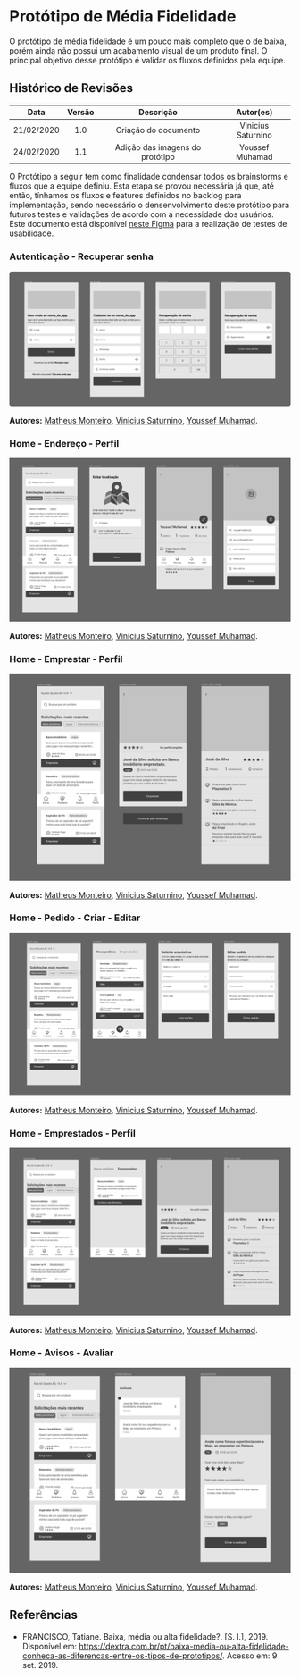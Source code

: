 # Protótipo de Média Fidelidade

O protótipo de média fidelidade é um pouco mais completo que o de baixa, porém ainda não possui um acabamento visual de um produto final. O principal objetivo desse protótipo é validar os fluxos definidos pela equipe.

## Histórico de Revisões

|    Data    | Versão |            Descrição            |     Autor(es)      |
| :--------: | :----: | :-----------------------------: | :----------------: |
| 21/02/2020 |  1.0   |      Criação do documento       | Vinicius Saturnino |
| 24/02/2020 |  1.1   | Adição das imagens do protótipo |  Youssef Muhamad   |

O Protótipo a seguir tem como finalidade condensar todos os brainstorms e fluxos que a equipe definiu. Esta etapa se provou necessária já que, até então, tínhamos os fluxos e features definidos no backlog para implementação, sendo necessário o densenvolvimento deste protótipo para futuros testes e validações de acordo com a necessidade dos usuários. Este documento está disponível <a href="https://www.figma.com/file/9QMXf9YyVXYTG6hYnwZAHK/Prot%C3%B3tipo-M%C3%A9dia-Fidelidade?node-id=67%3A2066">neste Figma</a> para a realização de testes de usabilidade.

### Autenticação - Recuperar senha

![](../../assets/img/prototipo_media_fidelidade/auth_recuperar_senha.jpg)

**Autores:** [Matheus Monteiro](https://github.com/matheusyanmonteiro), [Vinicius Saturnino](https://github.com/viniciussaturnino), [Youssef Muhamad](https://github.com/youssef-md).

### Home - Endereço - Perfil

![](../../assets/img/prototipo_media_fidelidade/home_endereco_perfil.jpg)

**Autores:** [Matheus Monteiro](https://github.com/matheusyanmonteiro), [Vinicius Saturnino](https://github.com/viniciussaturnino), [Youssef Muhamad](https://github.com/youssef-md).

### Home - Emprestar - Perfil

![](../../assets/img/prototipo_media_fidelidade/home_emprestar_perfil.jpg)

**Autores:** [Matheus Monteiro](https://github.com/matheusyanmonteiro), [Vinicius Saturnino](https://github.com/viniciussaturnino), [Youssef Muhamad](https://github.com/youssef-md).

### Home - Pedido - Criar - Editar

![](../../assets/img/prototipo_media_fidelidade/home_pedido_criar_editar.jpg)

**Autores:** [Matheus Monteiro](https://github.com/matheusyanmonteiro), [Vinicius Saturnino](https://github.com/viniciussaturnino), [Youssef Muhamad](https://github.com/youssef-md).

### Home - Emprestados - Perfil

![](../../assets/img/prototipo_media_fidelidade/home_emprestados_perfil.jpg)

**Autores:** [Matheus Monteiro](https://github.com/matheusyanmonteiro), [Vinicius Saturnino](https://github.com/viniciussaturnino), [Youssef Muhamad](https://github.com/youssef-md).

### Home - Avisos - Avaliar

![](../../assets/img/prototipo_media_fidelidade/home_avisos_avaliar.jpg)

**Autores:** [Matheus Monteiro](https://github.com/matheusyanmonteiro), [Vinicius Saturnino](https://github.com/viniciussaturnino), [Youssef Muhamad](https://github.com/youssef-md).

## Referências

- FRANCISCO, Tatiane. Baixa, média ou alta fidelidade?. [S. l.], 2019. Disponível em: https://dextra.com.br/pt/baixa-media-ou-alta-fidelidade-conheca-as-diferencas-entre-os-tipos-de-prototipos/. Acesso em: 9 set. 2019.
